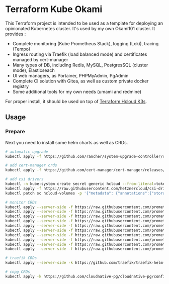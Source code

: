 # Terraform Kube Okami

This Terraform project is intended to be used as a template for deploying an opinionated Kubernetes cluster. It's used by my own Okami101 cluster. It provides :

* Complete monitoring (Kube Prometheus Stack), logging (Loki), tracing (Tempo)
* Ingress routing via Traefik (load balanced mode) and certificates managed by cert-manager
* Many types of DB, including Redis, MySQL, PostgresSQL (cluster mode), Elasticseach
* UI web managers, as Portainer, PHPMyAdmin, PgAdmin
* Complete CI solution with Gitea, as well as custom private docker registry
* Some additional tools for my own needs (umami and redmine)

For proper install, it should be used on top of [Terraform Hcloud K3s](https://github.com/adr1enbe4udou1n/terraform-hcloud-k3s).

## Usage

### Prepare

Next you need to install some helm charts as well as CRDs.

```sh
# automatic upgrade
kubectl apply -f https://github.com/rancher/system-upgrade-controller/releases/latest/download/system-upgrade-controller.yaml

# add cert-manager crds
kubectl apply -f https://github.com/cert-manager/cert-manager/releases/download/v1.16.1/cert-manager.crds.yaml

# add csi drivers
kubectl -n kube-system create secret generic hcloud --from-literal=token=xxx
kubectl apply -f https://raw.githubusercontent.com/hetznercloud/csi-driver/v2.9.0/deploy/kubernetes/hcloud-csi.yml
kubectl patch sc hcloud-volumes -p '{"metadata": {"annotations":{"storageclass.kubernetes.io/is-default-class":"false"}}}'

# monitor CRDs
kubectl apply --server-side -f https://raw.githubusercontent.com/prometheus-operator/prometheus-operator/v0.77.1/example/prometheus-operator-crd/monitoring.coreos.com_alertmanagerconfigs.yaml
kubectl apply --server-side -f https://raw.githubusercontent.com/prometheus-operator/prometheus-operator/v0.77.1/example/prometheus-operator-crd/monitoring.coreos.com_alertmanagers.yaml
kubectl apply --server-side -f https://raw.githubusercontent.com/prometheus-operator/prometheus-operator/v0.77.1/example/prometheus-operator-crd/monitoring.coreos.com_podmonitors.yaml
kubectl apply --server-side -f https://raw.githubusercontent.com/prometheus-operator/prometheus-operator/v0.77.1/example/prometheus-operator-crd/monitoring.coreos.com_probes.yaml
kubectl apply --server-side -f https://raw.githubusercontent.com/prometheus-operator/prometheus-operator/v0.77.1/example/prometheus-operator-crd/monitoring.coreos.com_prometheusagents.yaml
kubectl apply --server-side -f https://raw.githubusercontent.com/prometheus-operator/prometheus-operator/v0.77.1/example/prometheus-operator-crd/monitoring.coreos.com_prometheuses.yaml
kubectl apply --server-side -f https://raw.githubusercontent.com/prometheus-operator/prometheus-operator/v0.77.1/example/prometheus-operator-crd/monitoring.coreos.com_prometheusrules.yaml
kubectl apply --server-side -f https://raw.githubusercontent.com/prometheus-operator/prometheus-operator/v0.77.1/example/prometheus-operator-crd/monitoring.coreos.com_scrapeconfigs.yaml
kubectl apply --server-side -f https://raw.githubusercontent.com/prometheus-operator/prometheus-operator/v0.77.1/example/prometheus-operator-crd/monitoring.coreos.com_servicemonitors.yaml
kubectl apply --server-side -f https://raw.githubusercontent.com/prometheus-operator/prometheus-operator/v0.77.1/example/prometheus-operator-crd/monitoring.coreos.com_thanosrulers.yaml

# traefik CRDs
kubectl apply --server-side -k https://github.com/traefik/traefik-helm-chart/traefik/crds/

# cnpg CRDs
kubectl apply -k https://github.com/cloudnative-pg/cloudnative-pg/config/crd/ --server-side
```
